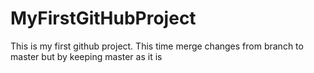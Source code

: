 # MyFirstGitHubProject
This is my first github project.
This time merge changes from branch to master but by keeping master as it is 

